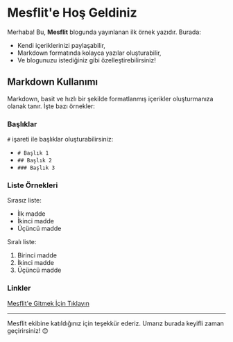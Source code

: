 # Mesflit'e Hoş Geldiniz

Merhaba! Bu, **Mesflit** blogunda yayınlanan ilk örnek yazıdır. Burada:

- Kendi içeriklerinizi paylaşabilir,
- Markdown formatında kolayca yazılar oluşturabilir,
- Ve blogunuzu istediğiniz gibi özelleştirebilirsiniz!

## Markdown Kullanımı

Markdown, basit ve hızlı bir şekilde formatlanmış içerikler oluşturmanıza olanak tanır. İşte bazı örnekler:

### Başlıklar

`#` işareti ile başlıklar oluşturabilirsiniz:

- `# Başlık 1`
- `## Başlık 2`
- `### Başlık 3`

### Liste Örnekleri

Sırasız liste:
- İlk madde
- İkinci madde
- Üçüncü madde

Sıralı liste:
1. Birinci madde
2. İkinci madde
3. Üçüncü madde

### Linkler

[Mesflit'e Gitmek İçin Tıklayın](../index.html)

---

Mesflit ekibine katıldığınız için teşekkür ederiz. Umarız burada keyifli zaman geçirirsiniz! 😊
